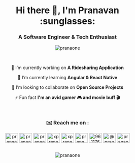 
<h1 align="center">Hi there 👋, I'm Pranavan :sunglasses: </h1>
<h3 align="center">A Software Engineer & Tech Enthusiast</h3>

<p align="center"> <img src="https://komarev.com/ghpvc/?username=pranaone&label=Profile%20views&color=0e75b6&style=flat" alt="pranaone" /> </p>

<br>

<div align="center">
  
🚧 I’m currently working on **A Ridesharing Application**

📖 I’m currently learning **Angular & React Native**

👯 I’m looking to collaborate on **Open Source Projects**

⚡ Fun fact **I'm an avid gamer 🎮 and movie buff 🎬**

</div>

<br>

<h3 align="center"> ✉️ Reach me on :</h3>

<div align="center">
<a href="mailto:pranaxone@gmail.com" target="blank"><img align="center" src="https://cdn.jsdelivr.net/npm/simple-icons@v3/icons/gmail.svg" alt="pranaone" height="30" width="40" /></a>
<a href="https://linkedin.com/in/pranaone" target="blank"><img align="center" src="https://cdn.jsdelivr.net/npm/simple-icons@3.0.1/icons/linkedin.svg" alt="pranaone" height="30" width="40" /></a>
<a href="https://twitter.com/pranaone" target="blank"><img align="center" src="https://cdn.jsdelivr.net/npm/simple-icons@3.0.1/icons/twitter.svg" alt="pranaone" height="30" width="40" /></a>
<a href="https://fb.com/xpranaone" target="blank"><img align="center" src="https://cdn.jsdelivr.net/npm/simple-icons@3.0.1/icons/facebook.svg" alt="xpranaone" height="30" width="40" /></a>
<a href="https://www.messenger.com/t/xpranaone" target="blank"><img align="center" src="https://cdn.jsdelivr.net/npm/simple-icons@3.0.1/icons/messenger.svg" alt="xpranaone" height="30" width="40" /></a>
<a href="https://instagram.com/prana_one" target="blank"><img align="center" src="https://cdn.jsdelivr.net/npm/simple-icons@3.0.1/icons/instagram.svg" alt="prana_one" height="30" width="40" /></a>
<a href="https://stackoverflow.com/users/9611766" target="blank"><img align="center" src="https://cdn.jsdelivr.net/npm/simple-icons@3.0.1/icons/stackoverflow.svg" alt="9611766" height="30" width="40" /></a>
<a href="https://medium.com/@pranaxone" target="blank"><img align="center" src="https://cdn.jsdelivr.net/npm/simple-icons@3.0.1/icons/medium.svg" alt="@pranaxone" height="30" width="40" /></a>
<a href="https://dev.to/pranaone" target="blank"><img align="center" src="https://cdn.jsdelivr.net/npm/simple-icons@3.0.1/icons/dev-dot-to.svg" alt="pranaone" height="30" width="40" /></a>
</div>

<br>

<p align="center"> <img align="center" src="https://github-readme-stats.vercel.app/api/top-langs?username=pranaone&show_icons=true&locale=en&layout=compact" alt="pranaone" />  </p>
  
